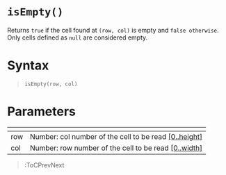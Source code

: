 # `isEmpty()`

Returns `true` if the cell found at `(row, col)` is empty and `false otherwise`. Only cells defined as `null` are considered empty.

# Syntax

> `isEmpty(row, col)`

# Parameters

| <!-- --> | <!-- -->                                                                      |
|----------|-------------------------------------------------------------------------------|
| row      | Number: col number of the cell to be read [\[0..height\]](/docs/props#height) |
| col      | Number: row number of the cell to be read [\[0..width\]](/docs/props#width)   |

> :ToCPrevNext